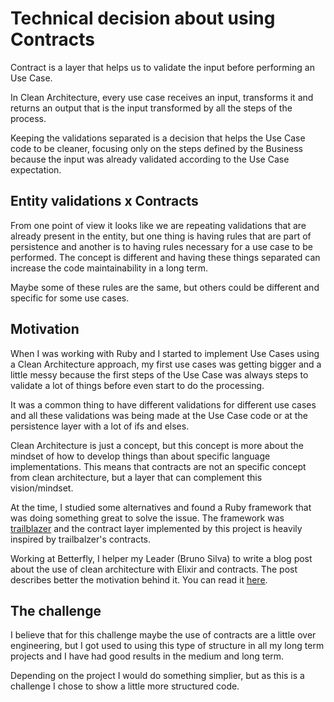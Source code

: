 # Technical decision about using Contracts

Contract is a layer that helps us to validate the input before performing an Use Case.

In Clean Architecture, every use case receives an input, transforms it and returns an output that is the input transformed by all the steps of the process.

Keeping the validations separated is a decision that helps the Use Case code to be cleaner, focusing only on the steps defined by the Business because the input was already validated according to the Use Case expectation.

## Entity validations x Contracts

From one point of view it looks like we are repeating validations that are already present in the entity, but one thing is having rules that are part of persistence and another is to having rules necessary for a use case to be performed. The concept is different and having these things separated can increase the code maintainability in a long term.

Maybe some of these rules are the same, but others could be different and specific for some use cases.

## Motivation

When I was working with Ruby and I started to implement Use Cases using a Clean Architecture approach, my first use cases was getting bigger and a little messy because the first steps of the Use Case was always steps to validate a lot of things before even start to do the processing.

It was a common thing to have different validations for different use cases and all these validations was being made at the Use Case code or at the persistence layer with a lot of ifs and elses.

Clean Architecture is just a concept, but this concept is more about the mindset of how to develop things than about specific language implementations. This means that contracts are not an specific concept from clean architecture, but a layer that can complement this vision/mindset.

At the time, I studied some alternatives and found a Ruby framework that was doing something great to solve the issue. The framework was [trailblazer](https://github.com/trailblazer/trailblazer) and the contract layer implemented by this project is heavily inspired by trailbalzer's contracts.

Working at Betterfly, I helper my Leader (Bruno Silva) to write a blog post about the use of clean architecture with Elixir and contracts. The post describes better the motivation behind it. You can read it [here](https://medium.com/betterfly-tech/clean-architecture-input-validation-with-elixir-b1a076210942).

## The challenge

I believe that for this challenge maybe the use of contracts are a little over engineering, but I got used to using this type of structure in all my long term projects and I have had good results in the medium and long term.

Depending on the project I would do something simplier, but as this is a challenge I chose to show a little more structured code.
